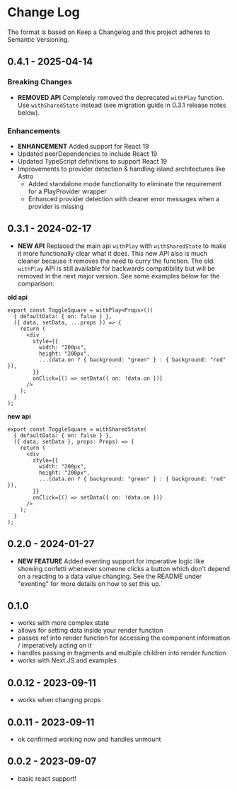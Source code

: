 # Change Log

The format is based on Keep a Changelog and this project adheres to Semantic Versioning.

## 0.4.1 - 2025-04-14

### Breaking Changes

- **REMOVED API** Completely removed the deprecated `withPlay` function. Use `withSharedState` instead (see migration guide in 0.3.1 release notes below).

### Enhancements

- **ENHANCEMENT** Added support for React 19
- Updated peerDependencies to include React 19
- Updated TypeScript definitions to support React 19
- Improvements to provider detection & handling island architectures like Astro
  - Added standalone mode functionality to eliminate the requirement for a PlayProvider wrapper
  - Enhanced provider detection with clearer error messages when a provider is missing

## 0.3.1 - 2024-02-17

- **NEW API** Replaced the main api `withPlay` with `withSharedState` to make it more functionally clear what it does. This new API also is much cleaner because it removes the need to curry the function. The old `withPlay` API is still available for backwards compatibility but will be removed in the next major version. See some examples below for the comparison:

**old api**

```tsx
export const ToggleSquare = withPlay<Props>()(
  { defaultData: { on: false } },
  ({ data, setData, ...props }) => {
    return (
      <div
        style={{
          width: "200px",
          height: "200px",
          ...(data.on ? { background: "green" } : { background: "red" }),
        }}
        onClick={() => setData({ on: !data.on })}
      />
    );
  }
);
```

**new api**

```tsx
export const ToggleSquare = withSharedState(
  { defaultData: { on: false } },
  ({ data, setData }, props: Props) => {
    return (
      <div
        style={{
          width: "200px",
          height: "200px",
          ...(data.on ? { background: "green" } : { background: "red" }),
        }}
        onClick={() => setData({ on: !data.on })}
      />
    );
  }
);
```

## 0.2.0 - 2024-01-27

- **NEW FEATURE** Added eventing support for imperative logic like showing confetti whenever someone clicks a button which don't depend on a reacting to a data value changing. See the README under "eventing" for more details on how to set this up.`

## 0.1.0

- works with more complex state
- allows for setting data inside your render function
- passes ref into render function for accessing the component information / imperatively acting on it
- handles passing in fragments and multiple children into render function
- works with Next.JS and examples

## 0.0.12 - 2023-09-11

- works when changing props

## 0.0.11 - 2023-09-11

- ok confirmed working now and handles unmount

## 0.0.2 - 2023-09-07

- basic react support!
